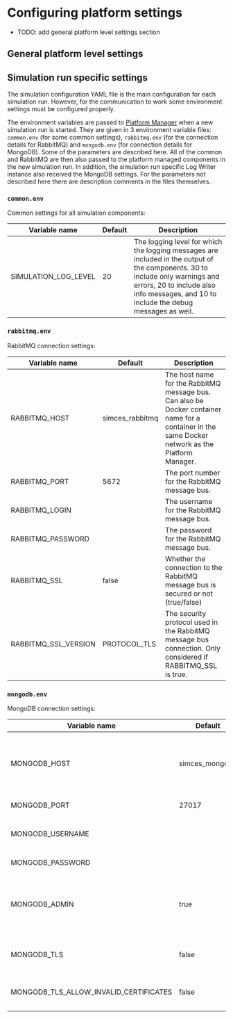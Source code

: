 # Configuring platform settings

- TODO: add general platform level settings section

## General platform level settings

## Simulation run specific settings

The simulation configuration YAML file is the main configuration for each simulation run. However, for the communication to work some environment settings must be configured properly.

The environment variables are passed to [Platform Manager](core_platformmanager.md) when a new simulation run is started. They are given in 3 environment variable files: `common.env` (for some common settings), `rabbitmq.env` (for the connection details for RabbitMQ) and `mongodb.env` (for connection details for MongoDB). Some of the parameters are described here. All of the common and RabbitMQ are then also passed to the platform managed components in the new simulation run. In addition, the simulation run specific Log Writer instance also received the MongoDB settings. For the parameters not described here there are description comments in the files themselves.

### `common.env`

Common settings for all simulation components:

| Variable name        | Default | Description |
| -------------------- | ------- | ----------- |
| SIMULATION_LOG_LEVEL | 20      | The logging level for which the logging messages are included in the output of the components. 30 to include only warnings and errors, 20 to include also info messages, and 10 to include the debug messages as well. |

### `rabbitmq.env`

RabbitMQ connection settings:

| Variable name        | Default         | Description |
| -------------------- | --------------- | ----------- |
| RABBITMQ_HOST        | simces_rabbitmq | The host name for the RabbitMQ message bus. Can also be Docker container name for a container in the same Docker network as the Platform Manager. |
| RABBITMQ_PORT        | 5672            | The port number for the RabbitMQ message bus. |
| RABBITMQ_LOGIN       |                 | The username for the RabbitMQ message bus. |
| RABBITMQ_PASSWORD    |                 | The password for the RabbitMQ message bus. |
| RABBITMQ_SSL         | false           | Whether the connection to the RabbitMQ message bus is secured or not (true/false) |
| RABBITMQ_SSL_VERSION | PROTOCOL_TLS    | The security protocol used in the RabbitMQ message bus connection. Only considered if RABBITMQ_SSL is true. |

### `mongodb.env`

MongoDB connection settings:

| Variable name                          | Default        | Description |
| -------------------------------------- | -------------- | ----------- |
| MONGODB_HOST                           | simces_mongodb | The host name for MongoDB. Can also be Docker container name for a container in the same Docker network as the Platform Manager. |
| MONGODB_PORT                           | 27017          | The port number for MongoDB. |
| MONGODB_USERNAME                       |                | The username for MongoDB. If this is empty, no access control is used. |
| MONGODB_PASSWORD                       |                | The password for MongoDB. |
| MONGODB_ADMIN                          | true           | Whether the account given in MONGODB_USERNAME has root access or not. Ignored if MONGODB_USERNAME is empty. (true/false) |
| MONGODB_TLS                            | false          | Whether the connection to MongoDB is secured or not (true/false) |
| MONGODB_TLS_ALLOW_INVALID_CERTIFICATES | false          | Whether to allow invalid security certificates. Ignored if MONGO_TLS is false. (true/false) |
